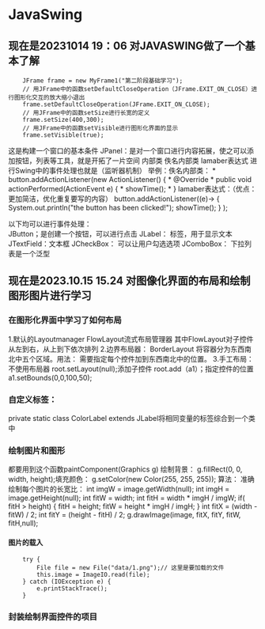 # JavaSwing

## 现在是20231014 19：06 对JAVASWING做了一个基本了解

        JFrame frame = new MyFrame1("第二阶段基础学习");
        // 用JFrame中的函数setDefaultCloseOperation（JFrame.EXIT_ON_CLOSE）进行图形化交互的放大缩小退出
        frame.setDefaultCloseOperation(JFrame.EXIT_ON_CLOSE);
        // 用JFrame中的函数setSize进行长宽的定义
        frame.setSize(400,300);
        // 用JFrame中的函数setVisible进行图形化界面的显示
        frame.setVisible(true);
        
这是构建一个窗口的基本条件
JPanel：是对一个窗口进行内容拓展，使之可以添加按钮，列表等工具，就是开拓了一片空间
内部类 佚名内部类 lamaber表达式 进行Swing中的事件处理也就是（监听器机制）
举例：佚名内部类：
         *         button.addActionListener(new ActionListener() {
         *            @Override
         *            public void actionPerformed(ActionEvent e) {
         *                showTime();
         *            }
         lamaber表达式：（优点：更加简洁，优化重复要写的内容）
      button.addActionListener((e)-> {
            System.out.println("the button has been clicked!");
            showTime();
        } );

以下均可以进行事件处理：     
    JButton；是创建一个按钮，可以进行点击
    JLabel： 标签，用于显示文本
    JTextField：文本框
    JCheckBox： 可以让用户勾选选项
    JComboBox： 下拉列表是一个泛型
## 现在是2023.10.15 15.24 对图像化界面的布局和绘制图形图片进行学习
### 在图形化界面中学习了如何布局
1.默认的Layoutmanager FlowLayout流式布局管理器 其中FlowLayout对子控件从左到右，从上到下依次排列
2.边界布局器： BorderLayout 将容器分为东西南北中五个区域。用法： 需要指定每个控件加到东西南北中的位置。
3.手工布局： 不使用布局器 root.setLayout(null);添加子控件 root.add（a1）；指定控件的位置 a1.setBounds(0,0,100,50);
### 自定义标签：
 private static class ColorLabel extends JLabel将相同变量的标签综合到一个类中
### 绘制图片和图形
都要用到这个函数paintComponent(Graphics g)
绘制背景： g.fillRect(0, 0, width, height);填充颜色： g.setColor(new Color(255, 255, 255));
算法： 准确绘制每个图片的长宽比：
            int imgW = image.getWidth(null);
            int imgH = image.getHeight(null);
            int fitW = width;
            int fitH = width * imgH / imgW;
            if( fitH > height) {
                fitH = height;
                fitW = height * imgH / imgH;
                }
            int fitX = (width - fitW) / 2;
            int fitY = (height - fitH) / 2;
            g.drawImage(image, fitX, fitY, fitW, fitH,null);
#### 图片的载入
        try {
            File file = new File("data/1.png");// 这里是要加载的文件
            this.image = ImageIO.read(file);
        } catch (IOException e) {
            e.printStackTrace();
        }
### 封装绘制界面控件的项目

